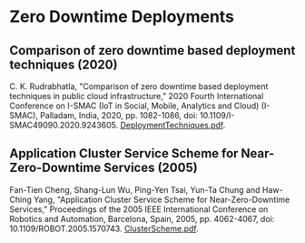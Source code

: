 # Zero Downtime Deployments

## Comparison of zero downtime based deployment techniques (2020)

C. K. Rudrabhatla, "Comparison of zero downtime based deployment techniques in public cloud infrastructure," 2020 Fourth International Conference on I-SMAC (IoT in Social, Mobile, Analytics and Cloud) (I-SMAC), Palladam, India, 2020, pp. 1082-1086, doi: 10.1109/I-SMAC49090.2020.9243605. [DeploymentTechniques.pdf](DeploymentTechniques.pdf).

## Application Cluster Service Scheme for Near-Zero-Downtime Services (2005)

Fan-Tien Cheng, Shang-Lun Wu, Ping-Yen Tsai, Yun-Ta Chung and Haw-Ching Yang, "Application Cluster Service Scheme for Near-Zero-Downtime Services," Proceedings of the 2005 IEEE International Conference on Robotics and Automation, Barcelona, Spain, 2005, pp. 4062-4067, doi: 10.1109/ROBOT.2005.1570743. [ClusterScheme.pdf](ClusterScheme.pdf).
